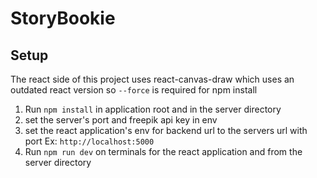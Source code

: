 # StoryBookie


## Setup

The react side of this project uses react-canvas-draw which uses an outdated react version so `--force` is required for npm install

1. Run `npm install` in application root and in the server directory
2. set the server's port and freepik api key in env
3. set the react application's env for backend url to the servers url with port Ex: `http://localhost:5000`
4. Run `npm run dev` on terminals for the react application and from the server directory